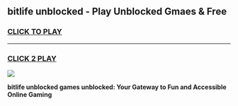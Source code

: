 
## bitlife unblocked - Play Unblocked Gmaes & Free
<h3>
<a href="https://premium.freeplayer.one?title=bitlife_unblocked&ref=19F">CLICK TO PLAY</a></h3>
<hr>

<h3>
<a href="https://premium.freeplayer.one?title=bitlife_unblocked&ref=19F">CLICK 2 PLAY</a>
  
</h3>

<a href="https://premium.freeplayer.one?title=bitlife_unblocked&ref=19F/"><img src="https://clearcache.store/games.png"></a>


**bitlife unblocked games unblocked: Your Gateway to Fun and Accessible Online Gaming**
